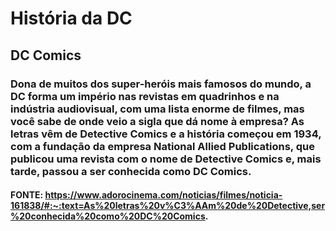# História da DC

## DC Comics

### **Dona de muitos dos super-heróis mais famosos do mundo, a DC forma um império nas revistas em quadrinhos e na indústria audiovisual, com uma lista enorme de filmes, mas você sabe de onde veio a sigla que dá nome à empresa? As letras vêm de Detective Comics e a história começou em 1934, com a fundação da empresa National Allied Publications, que publicou uma revista com o nome de Detective Comics e, mais tarde, passou a ser conhecida como DC Comics.**

#### FONTE: https://www.adorocinema.com/noticias/filmes/noticia-161838/#:~:text=As%20letras%20v%C3%AAm%20de%20Detective,ser%20conhecida%20como%20DC%20Comics.
